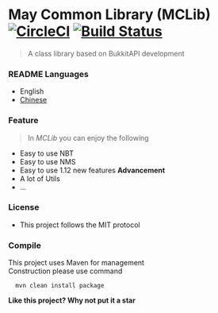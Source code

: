 # May Common Library (MCLib) [![CircleCI](https://circleci.com/gh/602723113/May-Common-Library.svg?style=shield)](https://circleci.com/gh/602723113/May-Common-Library) [![Build Status](https://travis-ci.org/602723113/May-Common-Library.svg?branch=dev)](https://travis-ci.org/602723113/May-Common-Library)
> A class library based on BukkitAPI development

### README Languages
- English
- [Chinese]()

### Feature
> In _MCLib_ you can enjoy the following
- Easy to use NBT
- Easy to use NMS
- Easy to use 1.12 new features **Advancement**
- A lot of Utils
- ...

### License
  - This project follows the MIT protocol  
  
### Compile
This project uses Maven for management  
Construction please use command  
```
  mvn clean install package
```
  
**Like this project? Why not put it a star**